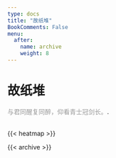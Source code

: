 ```yaml
---
type: docs
title: "故纸堆"
BookComments: False
menu:
  after:
    name: archive
    weight: 8
---
```

# 故纸堆

<span style="color: #9a9a9a">与君同醒复同醉，仰看青士冠剑长。</span>.
<br>
<br>

{{< heatmap >}}


{{< archive >}} 


